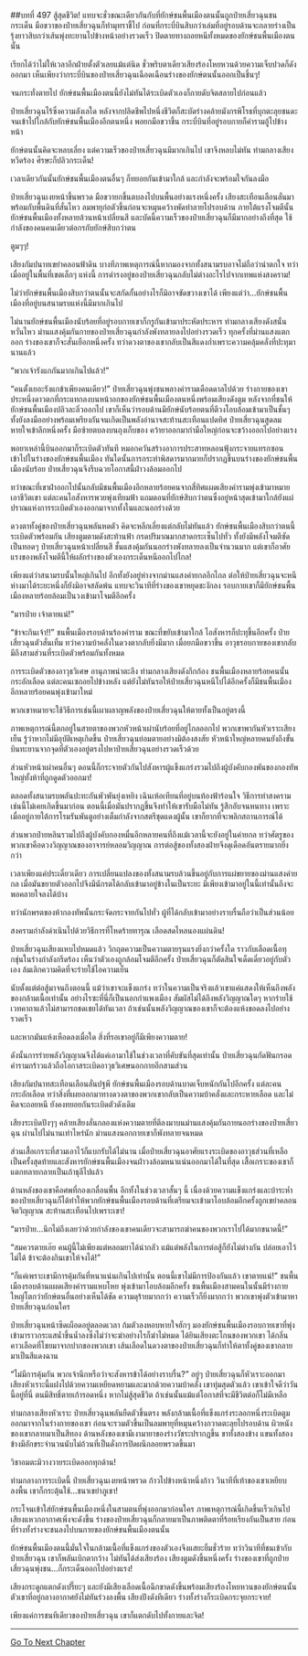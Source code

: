 ##บทที่ 497 สู้สุดชีวิต!
แทบจะชั่วขณะเดียวกันกับที่ยักษ์ชนพื้นเมืองตนนั้นถูกป๋ายเสี่ยวฉุนชนกระเด็น มือขวาของป๋ายเสี่ยวฉุนก็ทำมุทราชี้ไป ก่อนที่กระบี่บินสิบกว่าเล่มที่อยู่รอบด้านจะกลายร่างเป็นรุ้งยาวสิบกว่าเส้นพุ่งทะยานไปข้างหน้าอย่างรวดเร็ว ปิดตายทางถอยหนีทั้งหมดของยักษ์ชนพื้นเมืองตนนั้น

เรียกได้ว่าไม่ให้เวลาอีกฝ่ายตั้งตัวเลยแม้แต่นิด ชั่วพริบตาเดียวเสียงร้องโหยหวนด้วยความเจ็บปวดก็ดังออกมา เห็นเพียงว่ากระบี่บินของป๋ายเสี่ยวฉุนเฉือดเฉือนร่างของยักษ์ตนนั้นออกเป็นชิ้นๆ!

จนกระทั่งตายไป ยักษ์ชนพื้นเมืองตนนี้ยังไม่ทันได้ระเบิดตัวเองก็กายดับจิตสลายไปก่อนแล้ว

ป๋ายเสี่ยวฉุนไร้ซึ่งความลังเลใด หลังจากปลิดชีพไปหนึ่งชีวิตก็สะบัดร่างคล้ายมังกรพิโรธที่บุกตะลุยชนดะจนเข้าไปใกล้กับยักษ์ชนพื้นเมืองอีกตนหนึ่ง พอยกมือขวาขึ้น กระบี่บินที่อยู่รอบกายก็คำรามอู้ไปข้างหน้า

ยักษ์ตนนั้นคิดจะหลบเลี่ยง แต่ความเร็วของป๋ายเสี่ยวฉุนมีมากเกินไป เขาจึงหลบไม่ทัน ท่ามกลางเสียงหวีดร้อง ศีรษะก็ปลิวกระเด็น!

เวลาเดียวกันนั้นยักษ์ชนพื้นเมืองตนอื่นๆ ก็ทยอยกันเข้ามาใกล้ และกำลังจะพร้อมใจกันลงมือ

ป๋ายเสี่ยวฉุนเงยหน้าขึ้นพรวด มือขวายกขึ้นตบลงไปบนพื้นอย่างแรงหนึ่งครั้ง เสียงสะเทือนเลือนลั่นมาพร้อมกับพื้นดินที่สั่นไหว ลมพายุก่อตัวขึ้นก่อนจะหมุนคว้างพัดทำลายไปรอบด้าน ภายใต้แรงโจมตีนั้น ยักษ์ชนพื้นเมืองทั้งหลายล้วนหน้าเปลี่ยนสี และบัดนี้ความเร็วของป๋ายเสี่ยวฉุนก็มีมากอย่างถึงที่สุด ใช้กำลังของคนคนเดียวต่อกรกับยักษ์สิบกว่าตน

ตูมๆๆ!

เสียงกัมปนาทเขย่าคลอนฟ้าดิน บางทีภาพเหตุการณ์นี้หากมองจากทั้งสนามรบอาจไม่ถือว่าน่าตกใจ ทว่าเมื่ออยู่ในพื้นที่เขตเล็กๆ แห่งนี้ การดำรงอยู่ของป๋ายเสี่ยวฉุนกลับไม่ต่างอะไรไปจากเทพแห่งสงคราม!

ไม่ว่ายักษ์ชนพื้นเมืองสิบกว่าตนนั้นจะสกัดกั้นอย่างไรก็มิอาจขัดขวางเขาได้ เพียงแต่ว่า...ยักษ์ชนพื้นเมืองที่อยู่บนสนามรบแห่งนี้มีมากเกินไป

ไม่นานยักษ์ชนพื้นเมืองนับร้อยที่อยู่รอบกายเขาก็กรูกันเข้ามาประหัตประหาร ท่ามกลางเสียงดังสนั่นหวั่นไหว ม่านแสงคุ้มกันกายของป๋ายเสี่ยวฉุนกำลังพังทลายลงไปอย่างรวดเร็ว ทุกครั้งที่ม่านแสงแตกออก ร่างของเขาก็จะสั่นเยือกหนึ่งครั้ง ทว่าดวงตาของเขากลับเป็นสีแดงก่ำเพราะความคลุ้มคลั่งที่ปะทุมานานแล้ว

“พวกเจ้ารังแกกันมากเกินไปแล้ว!”

“คนตั้งเยอะรังแกข้าเพียงคนเดียว!” ป๋ายเสี่ยวฉุนพุ่งชนพลางคำรามเดือดดาลไปด้วย ร่างกายของเขาประหนึ่งดาวตกที่กระแทกลงบนหน้าอกของยักษ์ชนพื้นเมืองตนหนึ่งพร้อมเสียงดังตูม หลังจากที่ชนให้ยักษ์ชนพื้นเมืองปลิวละลิ่วออกไป เขาก็เห็นว่ารอบด้านมียักษ์นับร้อยตนที่ตีวงโอบล้อมเข้ามาเป็นชั้นๆ ทั้งยังลงมืออย่างพร้อมเพรียงกันจนเกิดเป็นพลังอำนาจสะท้านสะเทือนแปดทิศ ป๋ายเสี่ยวฉุนสูดลมหายใจเข้าลึกหนึ่งครั้ง มือซ้ายตบลงบนถุงเก็บของ คว้ายาออกมากำมือใหญ่ก่อนจะขว้างออกไปอย่างแรง

พอยาเหล่านี้บินออกมาก็ระเบิดตัวทันที หมอกควันสร้างอาการประสาทหลอนฟุ้งกระจายแทรกซอนเข้าไปในร่างของยักษ์ชนพื้นเมือง ทันใดนั้นการกระทำพิสดารมากมายก็ปรากฏขึ้นบนร่างของยักษ์ชนพื้นเมืองนับร้อย ป๋ายเสี่ยวฉุนจึงรีบฉวยโอกาสนี้ฝ่าวงล้อมออกไป

ทว่าขณะที่เขาฝ่าออกไปนั้นกลับมีชนพื้นเมืองอีกหลายร้อยคนจากสี่ทิศแผดเสียงคำรามพุ่งเข้ามาหมายเอาชีวิตเขา แต่ละคนไอสังหารพวยพุ่งเทียมฟ้า แถมตอนที่ยักษ์สิบกว่าตนซึ่งอยู่หน้าสุดเข้ามาใกล้ยังแผ่ปราณแห่งการระเบิดตัวเองออกมาจากทั้งในและนอกร่างด้วย

ดวงตาทั้งคู่ของป๋ายเสี่ยวฉุนพลันหดตัว คิดจะหลีกเลี่ยงแต่กลับไม่ทันแล้ว ยักษ์ชนพื้นเมืองสิบกว่าตนนี้ระเบิดตัวพร้อมกัน เสียงตูมตามดังสะท้านฟ้า กรดปริมาณมากสาดกระเซ็นไปทั่ว ทั้งยังมีพลังโจมตีซัดเป็นทอดๆ ป๋ายเสี่ยวฉุนหน้าเปลี่ยนสี ชั้นแสงคุ้มกันนอกร่างพังทลายลงเป็นจำนวนมาก แต่เขาก็อาศัยแรงของพลังโจมตีนี้ให้ผลักร่างของตัวเองกระเด็นหนีออกไปไกล!

เพียงแต่ว่าสนามรบนั้นใหญ่เกินไป อีกทั้งยังอยู่ห่างจากม่านแสงค่ายกลอีกไกล ต่อให้ป๋ายเสี่ยวฉุนจะหนีห่างมาได้ระยะหนึ่งก็ยังมิอาจสลัดพ้น แทบจะวินาทีที่ร่างของเขาหยุดชะงักลง รอบกายเขาก็มียักษ์ชนพื้นเมืองหลายร้อยล้อมเป็นวงเข้ามาโจมตีอีกครั้ง

“มารป๋าย เจ้าตายแน่!”

“ข้าจะกินเจ้า!!” ชนพื้นเมืองรอบด้านร้องคำราม ขณะที่ขยับเข้ามาใกล้ ไอสังหารก็ปะทุขึ้นอีกครั้ง ป๋ายเสี่ยวฉุนตัวสั่นเทิ้ม ทว่าความบ้าคลั่งในดวงตากลับยิ่งมีมาก เมื่อยกมือขวาขึ้น อาวุธรอบกายของเขากลับมีถึงสามส่วนที่ระเบิดตัวพร้อมกันทั้งหมด

การระเบิดตัวของอาวุธวิเศษ อานุภาพน่าตะลึง ท่ามกลางเสียงดังกึกก้อง ชนพื้นเมืองหลายร้อยคนนั้นกระอักเลือด แต่ละคนเซถอยไปข้างหลัง แต่ยังไม่ทันรอให้ป๋ายเสี่ยวฉุนหนีไปได้อีกครั้งก็มีชนพื้นเมืองอีกหลายร้อยคนพุ่งเข้ามาใหม่

พวกเขาหมายจะใช้วิธีการเช่นนี้เผาผลาญพลังของป๋ายเสี่ยวฉุนให้ตายทั้งเป็นอยู่ตรงนี้

ภาพเหตุการณ์นี้ตกอยู่ในสายตาของพวกหัวหน้าเผ่านับร้อยที่อยู่ไกลออกไป พวกเขาพากันหัวเราะเสียงเย็น รู้ว่าหากไม่มีอุบัติเหตุเกิดขึ้น ป๋ายเสี่ยวฉุนย่อมตายอย่างมิต้องสงสัย หัวหน้าใหญ่หลายคนยังถึงขั้นบินทะยานจากจุดที่ตัวเองอยู่ตรงไปหาป๋ายเสี่ยวฉุนอย่างรวดเร็วด้วย

ส่วนหัวหน้าเผ่าคนอื่นๆ ตอนนี้ก็กระจายตัวกันไปสังหารผู้แข็งแกร่งรวมไปถึงผู้บังคับกองพันของกองทัพใหญ่ทั้งห้าที่ถูกดูดตัวออกมา!

ตลอดทั้งสนามรบพลันปะทะกันพัวพันยุ่งเหยิง เฉินเห้อเทียนที่อยู่บนท้องฟ้าร้อนใจ วิธีการทำสงครามเช่นนี้ไม่เคยเกิดขึ้นมาก่อน ตอนนี้เมื่อมันปรากฏขึ้นจึงทำให้เขารับมือไม่ทัน รู้สึกอับจนหนทาง เพราะเมื่ออยู่ภายใต้การโรมรันพันตูอย่างเต็มกำลังจากสตรีชุดแดงผู้นั้น เขาก็ยากที่จะพลิกสถานการณ์ได้

ส่วนพวกป๋ายหลินรวมไปถึงผู้บังคับกองหมื่นอีกหลายคนที่ถึงแม้เวลานี้จะยังอยู่ในค่ายกล ทว่าศัตรูของพวกเขาคือดวงวิญญาณของอาจารย์หลอมวิญญาณ การต่อสู้ของทั้งสองฝ่ายจึงดุเดือดอันตรายมากยิ่งกว่า

เวลาเพียงแค่ประเดี๋ยวเดียว การเปลี่ยนแปลงของทั้งสนามรบล้วนขึ้นอยู่กับการแผ่ขยายของม่านแสงค่ายกล เมื่อมันขยายตัวออกไปจึงมีนักรตได้กลับเข้ามาอยู่ข้างในเป็นระยะ มีเพียงเข้ามาอยู่ในนี้เท่านั้นถึงจะพอคลายใจลงได้บ้าง

ทว่านักพรตของห้ากองทัพนั้นกระจัดกระจายกันไปทั่ว ผู้ที่ได้กลับเข้ามาอย่างราบรื่นถือว่าเป็นส่วนน้อย

สงครามกำลังดำเนินไปด้วยวิธีการที่โหดร้ายทารุณ เลือดสดไหลนองแผ่นดิน!

ป๋ายเสี่ยวฉุนเสียงแหบไปหมดแล้ว วิกฤตความเป็นความตายรุนแรงยิ่งกว่าครั้งใด ราวกับเลือดเนื้อทุกชุ่นในร่างกำลังกรีดร้อง เห็นว่าตัวเองถูกล้อมโจมตีอีกครั้ง ป๋ายเสี่ยวฉุนก็ตัดสินใจเด็ดเดี่ยวอยู่กับตัวเอง ล้มเลิกความคิดที่จะร่ายใช้ไอความเย็น

นับตั้งแต่ต่อสู้มาจนถึงตอนนี้ แม้ว่าเขาจะแข็งแกร่ง ทว่าในความเป็นจริงแล้วเขาแค่แสดงให้เห็นถึงพลังของกล้ามเนื้อเท่านั้น อย่างไรซะที่นี่ก็เป็นนอกกำแพงเมือง สัมผัสไม่ได้ถึงพลังวิญญาณใดๆ หากร่ายใช้เวทคาถาแล้วไม่สามารถชดเชยได้ทันเวลา ถ้าเช่นนั้นพลังวิญญาณของเขาก็จะต้องแห้งขอดลงไปอย่างรวดเร็ว

และหากมันแห้งเหือดลงเมื่อใด สิ่งที่รอเขาอยู่ก็มีเพียงความตาย!

ดังนั้นการร่ายพลังวิญญาณจึงได้แค่เอามาใช้ในช่วงเวลาที่คับขันที่สุดเท่านั้น ป๋ายเสี่ยวฉุนกัดฟันกรอด คำรามกร้าวแล้วถือโอกาสระเบิดอาวุธวิเศษนอกกายอีกสามส่วน

เสียงกัมปนาทสะเทือนเลือนลั่นปฐพี ยักษ์ชนพื้นเมืองรอบด้านบาดเจ็บหนักกันไปอีกครั้ง แต่ละคนกระอักเลือด ทว่าสิ่งที่เผยออกมาทางดวงตาของพวกเขากลับเป็นความบ้าคลั่งและกระหายเลือด และไม่คิดจะถอยหนี ยังคงทยอยกันระเบิดตัวดังเดิม

เสียงระเบิดปังๆๆ คล้ายเสียงลั่นกลองแห่งความตายที่ตีลงมาบนม่านแสงคุ้มกันกายนอกร่างของป๋ายเสี่ยวฉุน ผ่านไปไม่นานเท่าไหร่นัก ม่านแสงนอกกายเขาก็พังทลายจนหมด

ส่วนเสื้อเกราะที่สวมเอาไว้ก็แบกรับได้ไม่นาน เมื่อป๋ายเสี่ยวฉุนอาศัยแรงระเบิดของอาวุธส่วนที่เหลือเป็นครั้งสุดท้ายและสังหารยักษ์ชนพื้นเมืองจนฝ่าวงล้อมหนาแน่นออกมาได้ในที่สุด เสื้อเกราะของเขาก็แตกทลายกลายเป็นเถ้าธุลีไปแล้ว

ด้านหลังของเขาคือศพที่กองเกลื่อนพื้น อีกทั้งในช่วงเวลาสั้นๆ นี้ เนื่องด้วยความแข็งแกร่งและบ้าระห่ำของป๋ายเสี่ยวฉุนก็ได้ทำให้พวกยักษ์ชนพื้นเมืองรอบด้านที่เตรียมจะเข้ามาโอบล้อมอีกครั้งถูกเขย่าคลอนจิตวิญญาณ สะท้านสะเทือนไปเพราะเขา!

“มารป๋าย...นึกไม่ถึงเลยว่าด้วยกำลังของเขาคนเดียวจะสามารถฆ่าคนของพวกเราไปได้มากขนาดนี้!”

“สมควรตายเอ๊ย คนผู้นี้ไม่เพียงแต่หลอมยาได้น่ากลัว แม้แต่พลังในการต่อสู้ก็ยังไม่ต่างกัน ปล่อยเอาไว้ไม่ได้ ข้าจะต้องกินเขาให้จงได้!”

“ก็แค่เพราะเขามีการคุ้มกันที่หนาแน่นเกินไปเท่านั้น ตอนนี้เขาไม่มีการป้องกันแล้ว เขาตายแน่!” ชนพื้นเมืองรอบด้านแผดเสียงคำรามแหบโหย พุ่งเข้ามาโอบล้อมอีกครั้ง ชนพื้นเมืองสามคนในนั้นมีร่างกายใหญ่โตกว่ายักษ์ตนอื่นอย่างเห็นได้ชัด ความดุร้ายมากกว่า ความเร็วก็ยิ่งมากกว่า พวกเขาพุ่งตัวเข้ามาหาป๋ายเสี่ยวฉุนก่อนใคร

ป๋ายเสี่ยวฉุนหน้าซีดเผือดอยู่ตลอดเวลา ก้มตัวลงหอบหายใจฮักๆ มองยักษ์ชนพื้นเมืองรอบกายเขาที่พุ่งเข้ามาราวกระแสน้ำขึ้นน้ำลงซึ่งไม่ว่าจะฆ่าอย่างไรก็ฆ่าไม่หมด ได้ยินเสียงตะโกนของพวกเขา ได้กลิ่นคาวเลือดที่โชยมาจากปากของพวกเขา เส้นเลือดในดวงตาของป๋ายเสี่ยวฉุนก็ทำให้ตาทั้งคู่ของเขากลายมาเป็นสีแดงฉาน

“ไม่มีการคุ้มกัน พวกเจ้านึกหรือว่าจะสังหารข้าได้อย่างราบรื่น?” อยู่ๆ ป๋ายเสี่ยวฉุนก็หัวเราะออกมา เสียงหัวเราะนี้แฝงไปด้วยความเหยียดหยามและมากด้วยความบ้าคลั่ง เขาทุ่มสุดตัวแล้ว เขาเข้าใจดีว่าวันนี้อยู่ที่นี่ ตนมีสิทธิ์ตายเก้ารอดหนึ่ง หากไม่สู้สุดชีวิต ถ้าเช่นนั้นแม้แต่โอกาสที่จะมีชีวิตต่อก็ไม่มีเหลือ

ท่ามกลางเสียงหัวเราะ ป๋ายเสี่ยวฉุนพลันยืดตัวขึ้นตรง พลังกล้ามเนื้อที่แข็งแกร่งระลอกหนึ่งระเบิดตูมออกมาจากในร่างกายของเขา ก่อนจะรวมตัวขึ้นเป็นลมพายุที่หมุนคว้างกวาดตะลุยไปรอบด้าน ผิวหนังของเขากลายมาเป็นสีทอง ด้านหลังของเขามีเงามายาของร่างวัชระปรากฏขึ้น ขาทั้งสองข้าง แขนทั้งสองข้างมีอักขระจำนวนนับไม่ถ้วนที่เป็นดั่งการปิดผนึกลอยพรวดขึ้นมา

วิชาอมตะมิวางวายระเบิดออกทุกด้าน!

ท่ามกลางการระเบิดนี้ ป๋ายเสี่ยวฉุนเงยหน้าพรวด ก้าวไปข้างหน้าหนึ่งก้าว วินาทีที่เท้าของเขาเหยียบลงพื้น เขาก็กระตุ้นใช้...ชนาเขย่าภูเขา!

กระโจนเข้าใส่ยักษ์ชนพื้นเมืองหนึ่งในสามตนที่พุ่งออกมาก่อนใคร ภาพเหตุการณ์นี้เกิดขึ้นเร็วเกินไป เสียงแหวกอากาศเพิ่งจะดังขึ้น ร่างของป๋ายเสี่ยวฉุนก็กลายมาเป็นภาพติดตาที่ร้อยเรียงกันเป็นสาย ก่อนที่ร่างทั้งร่างจะชนลงไปบนกายของยักษ์ชนพื้นเมืองตนนั้น

ยักษ์ชนพื้นเมืองตนนี้มั่นใจในกล้ามเนื้อที่แข็งแกร่งของตัวเองจึงแสยะยิ้มชั่วร้าย ทว่าวินาทีที่ชนเข้ากับป๋ายเสี่ยวฉุน เขาก็พลันเบิกตากว้าง ไม่ทันได้ส่งเสียงร้อง เสียงตูมดังขึ้นหนึ่งครั้ง ร่างของเขาที่ถูกป๋ายเสี่ยวฉุนพุ่งชน...ก็กระเด็นออกไปอย่างแรง!

เสียงกระดูกแตกดังเปรี๊ยะๆ และยังมีเสียงเลือดเนื้อฉีกขาดดังขึ้นพร้อมเสียงร้องโหยหวนของยักษ์ตนนั้น ตัวเขาที่อยู่กลางอากาศยังไม่ทันร่วงลงพื้น เสียงปังดังทีเดียว ร่างทั้งร่างก็ระเบิดกระจุยกระจาย!

เพียงแค่การชนทีเดียวของป๋ายเสี่ยวฉุน เขาก็แตกดับไปทั้งกายและจิต!

------


[Go To Next Chapter]( ./120.md)